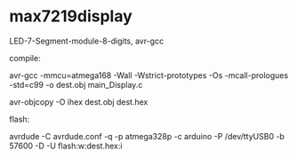 # max7219display
LED-7-Segment-module-8-digits, avr-gcc 

compile:

avr-gcc -mmcu=atmega168 -Wall -Wstrict-prototypes -Os -mcall-prologues -std=c99 -o dest.obj main_Display.c

avr-objcopy -O ihex dest.obj dest.hex

flash:

avrdude -C avrdude.conf -q -p atmega328p -c arduino -P /dev/ttyUSB0 -b 57600 -D -U flash:w:dest.hex:i
